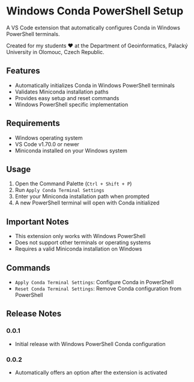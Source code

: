 # Windows Conda PowerShell Setup

A VS Code extension that automatically configures Conda in Windows PowerShell terminals.

Created for my students ❤️ at the Department of Geoinformatics, Palacký University in Olomouc, Czech Republic. 

## Features

- Automatically initializes Conda in Windows PowerShell terminals
- Validates Miniconda installation paths
- Provides easy setup and reset commands
- Windows PowerShell specific implementation

## Requirements

- Windows operating system
- VS Code v1.70.0 or newer
- Miniconda installed on your Windows system

## Usage

1. Open the Command Palette (`Ctrl + Shift + P`)
2. Run `Apply Conda Terminal Settings`
3. Enter your Miniconda installation path when prompted
4. A new PowerShell terminal will open with Conda initialized

## Important Notes

- This extension only works with Windows PowerShell
- Does not support other terminals or operating systems
- Requires a valid Miniconda installation on Windows

## Commands

- `Apply Conda Terminal Settings`: Configure Conda in PowerShell
- `Reset Conda Terminal Settings`: Remove Conda configuration from PowerShell

## Release Notes

### 0.0.1
- Initial release with Windows PowerShell Conda configuration

### 0.0.2
- Automatically offers an option after the extension is activated

